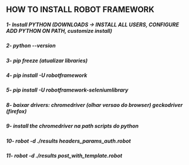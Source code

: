 

## HOW TO INSTALL ROBOT FRAMEWORK

##### 1- Install PYTHON (DOWNLOADS -> INSTALL ALL USERS, CONFIGURE ADD PYTHON ON PATH, customize install)
##### 2- python --version
##### 3- pip freeze (atualizar libraries)
##### 4- pip install -U robotframework
##### 5- pip install -U robotframework-seleniumlibrary
##### 8- baixar drivers: chromedriver (olhar versao do browser) geckodriver (firefox)
##### 9- install the chromedriver na path scripts do python
##### 10- robot -d ./results headers_params_auth.robot 
##### 11- robot -d ./results post_with_template.robot